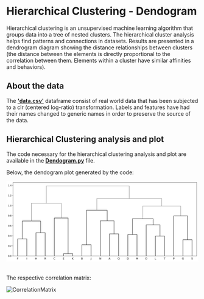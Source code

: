 # Hierarchical Clustering - Dendogram

Hierarchical clustering is an unsupervised machine learning algorithm that groups data into a tree of nested clusters. The hierarchical cluster analysis helps find patterns and connections in datasets. Results are presented in a dendrogram diagram showing the distance relationships between clusters (the distance between the elements is directly proportional to the correlation between them. Elements within a cluster have similar affinities and behaviors).

## About the data
The __['data.csv'](https://github.com/CassSouza/Dendogram-Plot-/tree/main/Data)__ dataframe consist of real world data that has been subjected to a clr (centered log-ratio) transformation. Labels and features have had their names changed to generic names in order to preserve the source of the data.

## Hierarchical Clustering analysis and plot

The code necessary for the hierarchical clustering analysis and plot are available in the __[Dendogram.py](https://github.com/CassSouza/Dendogram-Plot-/blob/main/Dendogram.py)__ file. 

Below, the dendogram plot generated by the code:

<div>
    <img src="https://github.com/CassSouza/Dendogram-Plot-/blob/main/Dendogram%20Plot/Dendogram.jpeg?raw=true" title="Dendogram" alt="Dendogram"/>&nbsp;
</div>

The respective correlation matrix:

<div>
    <img src="https://github.com/CassSouza/Hierarchical-Clustering/blob/main/Dendogram%20Plot/Correlation%20matrix.jpeg?raw=true>" title="CorrelationMatrix">&nbsp;
</div>